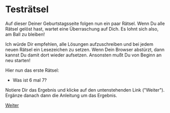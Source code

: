 Testrätsel
==========

Auf dieser Deiner Geburtstagsseite folgen nun ein paar
Rätsel. Wenn Du alle Rätsel gelöst hast, wartet eine Überraschung
auf Dich. Es lohnt sich also, am Ball zu bleiben!

Ich würde Dir empfehlen, alle Lösungen aufzuschreiben
und bei jedem neuen Rätsel ein Lesezeichen zu setzen.
Wenn Dein Browser abstürzt, dann kannst Du damit dort wieder
aufsetzen. Ansonsten mußt Du von Beginn an neu starten!

Hier nun das erste Rätsel:

- Was ist 6 mal 7?

Notiere Dir das Ergebnis und klicke auf den untenstehenden
Link ("Weiter"). Ergänze danach dann die Anleitung um das
Ergebnis.

[Weiter](01-)
